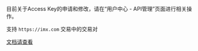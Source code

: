 
目前关于Access Key的申请和修改，请在“用户中心 - API管理”页面进行相关操作。

支持 `https://imx.com` 交易中的交易对

[文档请查看](https://github.com/imxapi/API_DOCS/wiki)

